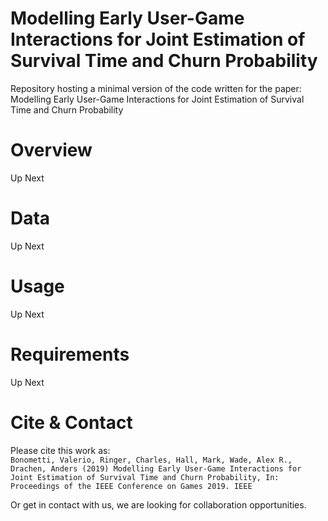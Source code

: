 # Modelling Early User-Game Interactions for Joint Estimation of Survival Time and Churn Probability
Repository hosting a minimal version of the code written for the paper: Modelling Early User-Game Interactions for Joint Estimation of Survival Time and Churn Probability
# Overview
Up Next 
# Data 
Up Next
# Usage
Up Next
# Requirements
Up Next
# Cite & Contact
Please cite this work as:  
`Bonometti, Valerio, Ringer, Charles, Hall, Mark, Wade, Alex R., Drachen, Anders (2019) Modelling Early User-Game Interactions for Joint Estimation of Survival Time and Churn Probability, In: Proceedings of the IEEE Conference on Games 2019. IEEE`  
  
Or get in contact with us, we are looking for collaboration opportunities.
